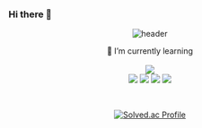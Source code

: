 ### Hi there 👋

<!--
**seochae523/seochae523** is a ✨ _special_ ✨ repository because its `README.md` (this file) appears on your GitHub profile.

Here are some ideas to get you started:

- 🔭 I’m currently working on ...
- 🌱 I’m currently learning ...
- 👯 I’m looking to collaborate on ...
- 🤔 I’m looking for help with ...
- 💬 Ask me about ...
- 📫 How to reach me: ...
- 😄 Pronouns: ...
- ⚡ Fun fact: ...
-->


<div align = "center">

![header](https://capsule-render.vercel.app/api?type=Cylinder&text=welcome)

🌱 I’m currently learning
<br>
<br>
<img src="https://img.shields.io/badge/vuedotjs-4FC08D?style=for-the-badge&logo=Vue.js&logoColor=white">
<br>
<img src="https://img.shields.io/badge/JAVA-007396?style=for-the-badge&logo=java&logoColor=white">
<img src="https://img.shields.io/badge/MySQL-4479A1?style=for-the-badge&logo=MySQL&logoColor=white">
<img src="https://img.shields.io/badge/springboot-6DB33F?style=for-the-badge&logo=springboot&logoColor=white"/>
<img src="https://img.shields.io/badge/python-3776AB?style=for-the-badge&logo=python&logoColor=white"/>

<br>

[![Solved.ac Profile](http://mazassumnida.wtf/api/v2/generate_badge?boj=seochae523)](https://solved.ac/seochae523/)
</div>


